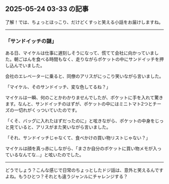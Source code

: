 ## 2025-05-24 03-33 の記事
了解！では、ちょっとほっこり、だけどくすっと笑える小話をお届けしますね。

---

### 「サンドイッチの謎」

ある日、マイケルは仕事に遅刻しそうになって、慌てて会社に向かっていました。朝ごはんを食べる時間もなく、走りながらポケットの中にサンドイッチを押し込んでいました。

会社のエレベーターに乗ると、同僚のアリスがにっこり笑いながら言いました。

「マイケル、そのサンドイッチ、変な色してるね？」

マイケルは一瞬、何のことかわかりませんでしたが、ポケットに手を入れて驚きます。なんと、サンドイッチのはずが、ポケットの中にはミニトマト2つとチーズの一切れがくっついていたのです。

「くそ、バッグに入れたはずだったのに」と呟きながら、ポケットの中身をじっと見ていると、アリスがまた笑いながら言いました。

「それ、サンドイッチじゃなくて、食べかけの買い物リストじゃない？」

マイケルは顔を真っ赤にしながら、「まさか自分のポケットに買い物メモが入っているなんてな…」と呟いたのでした。

---

どうでしょう？こんな感じで日常のちょっとしたドジ話は、意外と笑えるんですよね。もうひとつ？それとも違うジャンルにチャレンジする？